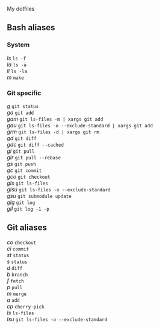 My dotfiles

Bash aliases
------------

### System

*ls* `ls -f`  
*la* `ls -a`  
*ll* `ls -la`  
*m* `make`  

### Git specific

*g* `git status`  
*ga* `git add`  
*gam* `git ls-files -m | xargs git add`  
*gau* `git ls-files -o --exclude-standard | xargs git add`  
*grm* `git ls-files -d | xargs git rm`  
*gd* `git diff`  
*gdc* `git diff --cached`  
*gl* `git pull`  
*glr* `git pull --rebase`  
*gs* `git push`  
*gc* `git commit`  
*gco* `git checkout`  
*gls* `git ls-files`  
*glsu* `git ls-files -o --exclude-standard`  
*gsu* `git submodule update`  
*glg* `git log`  
*gll* `git log -1 -p`  

Git aliases
-----------
*co* `checkout`  
*ci* `commit`  
*st* `status`  
*s* `status`  
*d* `diff`  
*b* `branch`  
*f* `fetch`  
*p* `pull`  
*m* `merge`  
*a* `add`  
*cp* `cherry-pick`  
*ls* `ls-files`  
*lsu* `git ls-files -o --exclude-standard`  
